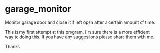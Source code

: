 garage_monitor
==============

Monitor garage door and close it if left open after a certain amount of time.

This is my first attempt at this program. I'm sure there is a more efficient way to doing this. If you have any suggestions please share them with me. 

Thanks
